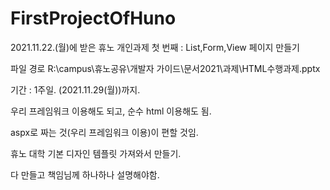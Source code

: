 # FirstProjectOfHuno
2021.11.22.(월)에 받은 휴노 개인과제 첫 번째 : List,Form,View 페이지 만들기

파일 경로 R:\campus\휴노공유\개발자 가이드\문서2021\과제\HTML수행과제.pptx


기간 : 1주일. (2021.11.29(월))까지.

우리 프레임워크 이용해도 되고, 순수 html 이용해도 됨.

aspx로 짜는 것(우리 프레임워크 이용)이 편할 것임.

휴노 대학 기본 디자인 템플릿 가져와서 만들기.

다 만들고 책임님께 하나하나 설명해야함.
